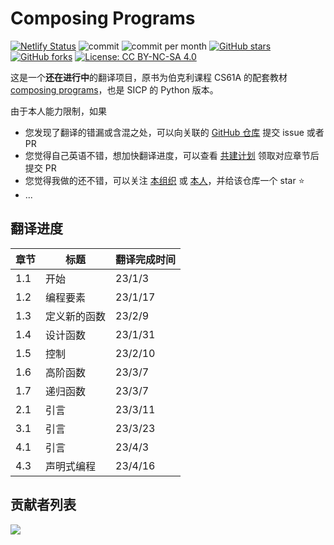 # Composing Programs

[![Netlify Status](https://api.netlify.com/api/v1/badges/f3b9b563-03b5-484b-a4d1-ae24463ab40c/deploy-status)](https://app.netlify.com/sites/your-site-name/deploys)
![commit](https://img.shields.io/github/last-commit/csfive/composing-programs-zh)
![commit per month](https://img.shields.io/github/commit-activity/m/csfive/composing-programs-zh)
[![GitHub stars](https://img.shields.io/github/stars/csfive/composing-programs-zh?style=flat)](https://github.com/csfive/composing-programs-zh/stargazers)
[![GitHub forks](https://img.shields.io/github/forks/csfive/composing-programs-zh?style=flat)](https://github.com/csfive/composing-programs-zh/network)
[![License: CC BY-NC-SA 4.0](https://img.shields.io/badge/license-CC%20BY--NC--SA%204.0-blue)](https://creativecommons.org/licenses/by-nc-sa/4.0/)

这是一个**还在进行中**的翻译项目，原书为伯克利课程 CS61A 的配套教材 [composing programs](http://composingprograms.com/)，也是 SICP 的 Python 版本。

由于本人能力限制，如果

- 您发现了翻译的错漏或含混之处，可以向关联的 [GitHub 仓库](https://github.com/csfive/composing-programs-zh) 提交 issue 或者 PR
- 您觉得自己英语不错，想加快翻译进度，可以查看 [共建计划](https://github.com/csfive/composing-programs-zh/issues/3) 领取对应章节后提交 PR
- 您觉得我做的还不错，可以关注 [本组织](https://github.com/csfive) 或 [本人](https://github.com/mancuoj)，并给该仓库一个 star ⭐
- ...


## 翻译进度

| 章节 | 标题         | 翻译完成时间 |
| ---- | ------------ | ------------ |
| 1.1  | 开始         | 23/1/3       |
| 1.2  | 编程要素     | 23/1/17      |
| 1.3  | 定义新的函数 | 23/2/9       |
| 1.4  | 设计函数     | 23/1/31      |
| 1.5  | 控制         | 23/2/10      |
| 1.6  | 高阶函数     | 23/3/7       |
| 1.7  | 递归函数     | 23/3/7       |
| 2.1  | 引言         | 23/3/11      |
| 3.1  | 引言         | 23/3/23      |
| 4.1  | 引言         | 23/4/3       |
| 4.3  | 声明式编程   | 23/4/16      |


## 贡献者列表

<a href="https://github.com/csfive/composing-programs-zh/graphs/contributors">
  <img src="https://contrib.rocks/image?repo=csfive/composing-programs-zh" />
</a>